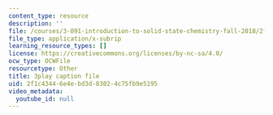 ```yaml
---
content_type: resource
description: ''
file: /courses/3-091-introduction-to-solid-state-chemistry-fall-2018/2f1c43446e4ebd3d83024c75fb9e5195_0tQP4Qh0jjI.srt
file_type: application/x-subrip
learning_resource_types: []
license: https://creativecommons.org/licenses/by-nc-sa/4.0/
ocw_type: OCWFile
resourcetype: Other
title: 3play caption file
uid: 2f1c4344-6e4e-bd3d-8302-4c75fb9e5195
video_metadata:
  youtube_id: null
---
```

